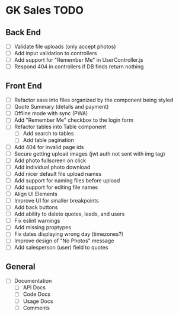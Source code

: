 # GK Sales TODO

## Back End

- [ ] Validate file uploads (only accept photos)
- [ ] Add input validation to controllers
- [ ] Add support for "Remember Me" in UserController.js
- [ ] Respond 404 in controllers if DB finds return nothing

## Front End

- [ ] Refactor sass into files organized by the component being styled
- [ ] Quote Summary (details and payment)
- [ ] Offline mode with sync (PWA)
- [ ] Add "Remember Me" checkbox to the login form
- [ ] Refactor tables into Table component
  - [ ] Add search to tables
  - [ ] Add table pagination
- [ ] Add 404 for invalid page ids
- [ ] Secure getting upload images (jwt auth not sent with img tag)
- [ ] Add photo fullscreen on click
- [ ] Add individual photo download
- [ ] Add nicer default file upload names
- [ ] Add support for naming files before upload
- [ ] Add support for editing file names
- [ ] Align UI Elements
- [ ] Improve UI for smaller breakpoints
- [ ] Add back buttons
- [ ] Add ability to delete quotes, leads, and users
- [ ] Fix eslint warnings
- [ ] Add missing proptypes
- [ ] Fix dates displaying wrong day (timezones?)
- [ ] Improve design of "No Photos" message
- [ ] Add salesperson (user) field to quotes

## General

- [ ] Documentation
  - [ ] API Docs
  - [ ] Code Docs
  - [ ] Usage Docs
  - [ ] Comments
